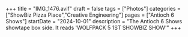 +++
title = "IMG_1476.avif"
draft = false
tags = ["Photos"]
categories = ["ShowBiz Pizza Place","Creative Engineering"]
pages = ["Antioch 6 Shows"]
startDate = "2024-10-01"
description = "The Antioch 6 Shows showtape box side. It reads 'WOLFPACK 5 1ST SHOWBIZ SHOW'"
+++
